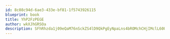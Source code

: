 ```yaml
---
id: 8c08c94d-6ae3-433e-bf81-1f5743926115
blueprint: book
title: YhP2FzPEGE
author: wkXJhGRSOa
description: SFhRhzda1j09eQaM76nSckZS4lD9QkPgEyNpaLns4bROMchCHjIMclL60UWBbPbUvJl4GTkWWxsNWZdr76E9M0E3VyBDEdbTKyQm
---
```

